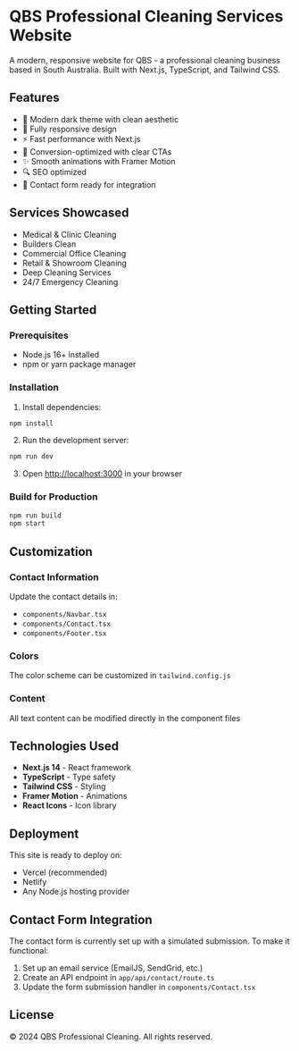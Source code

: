 # QBS Professional Cleaning Services Website

A modern, responsive website for QBS - a professional cleaning business based in South Australia. Built with Next.js, TypeScript, and Tailwind CSS.

## Features

- 🎨 Modern dark theme with clean aesthetic
- 📱 Fully responsive design
- ⚡ Fast performance with Next.js
- 🎯 Conversion-optimized with clear CTAs
- ✨ Smooth animations with Framer Motion
- 🔍 SEO optimized
- 📧 Contact form ready for integration

## Services Showcased

- Medical & Clinic Cleaning
- Builders Clean
- Commercial Office Cleaning
- Retail & Showroom Cleaning
- Deep Cleaning Services
- 24/7 Emergency Cleaning

## Getting Started

### Prerequisites

- Node.js 16+ installed
- npm or yarn package manager

### Installation

1. Install dependencies:
```bash
npm install
```

2. Run the development server:
```bash
npm run dev
```

3. Open [http://localhost:3000](http://localhost:3000) in your browser

### Build for Production

```bash
npm run build
npm start
```

## Customization

### Contact Information
Update the contact details in:
- `components/Navbar.tsx`
- `components/Contact.tsx`
- `components/Footer.tsx`

### Colors
The color scheme can be customized in `tailwind.config.js`

### Content
All text content can be modified directly in the component files

## Technologies Used

- **Next.js 14** - React framework
- **TypeScript** - Type safety
- **Tailwind CSS** - Styling
- **Framer Motion** - Animations
- **React Icons** - Icon library

## Deployment

This site is ready to deploy on:
- Vercel (recommended)
- Netlify
- Any Node.js hosting provider

## Contact Form Integration

The contact form is currently set up with a simulated submission. To make it functional:

1. Set up an email service (EmailJS, SendGrid, etc.)
2. Create an API endpoint in `app/api/contact/route.ts`
3. Update the form submission handler in `components/Contact.tsx`

## License

© 2024 QBS Professional Cleaning. All rights reserved.
